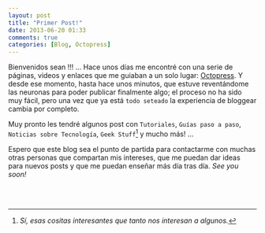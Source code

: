 ```yaml
---
layout: post
title: "Primer Post!"
date: 2013-06-20 01:33
comments: true
categories: [Blog, Octopress]
---
```


Bienvenidos sean !!! … Hace unos días me encontré con una serie de páginas, videos y enlaces que me guiaban a un solo lugar: [Octopress][url-oct]. Y desde ese momento, hasta hace unos minutos, que estuve reventándome las neuronas para poder publicar finalmente algo; el proceso no ha sido muy fácil, pero una vez que ya está `todo seteado` la experiencia de bloggear cambia por completo.

Muy pronto les tendré algunos post con `Tutoriales`, `Guías paso a paso`, `Noticias sobre Tecnología`, `Geek Stuff`[^1] y mucho más! … 

Espero que este blog sea el punto de partida para contactarme con muchas otras personas que compartan mis intereses, que me puedan dar ideas para nuevos posts y que me puedan enseñar más día tras día. _See you soon!_

<br></br>

[url-oct]: http://octopress.org "A blogging framework for hackers"

[^1]: *Sí, esas cositas interesantes que tanto nos interesan a algunos.*